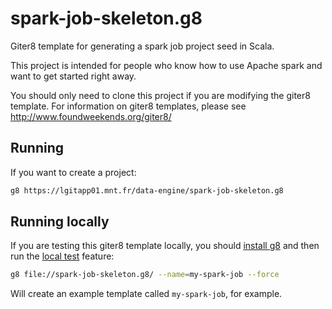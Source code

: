 # spark-job-skeleton.g8

Giter8 template for generating a spark job project seed in Scala.

This project is intended for people who know how to use Apache spark and want to get started right away.

You should only need to clone this project if you are modifying the giter8 template.  For information on giter8 templates, please see <http://www.foundweekends.org/giter8/>

## Running

If you want to create a project:

```bash
g8 https://lgitapp01.mnt.fr/data-engine/spark-job-skeleton.g8
```

## Running locally

If you are testing this giter8 template locally, you should [install g8](http://www.foundweekends.org/giter8/setup.html) and then run the [local test](http://www.foundweekends.org/giter8/testing.html) feature:

```bash
g8 file://spark-job-skeleton.g8/ --name=my-spark-job --force
```

Will create an example template called `my-spark-job`, for example.
